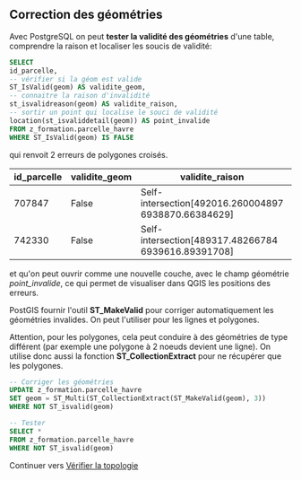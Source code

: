 ## Correction des géométries

Avec PostgreSQL on peut **tester la validité des géométries** d'une table, comprendre la raison et localiser les soucis de validité:


```sql
SELECT
id_parcelle,
-- vérifier si la géom est valide
ST_IsValid(geom) AS validite_geom,
-- connaitre la raison d'invalidité
st_isvalidreason(geom) AS validite_raison,
-- sortir un point qui localise le souci de validité
location(st_isvaliddetail(geom)) AS point_invalide
FROM z_formation.parcelle_havre
WHERE ST_IsValid(geom) IS FALSE
```

qui renvoit 2 erreurs de polygones croisés.

| id_parcelle | validite_geom | validite_raison                                      | point_invalide                             |
|-------------|---------------|------------------------------------------------------|--------------------------------------------|
| 707847      | False         | Self-intersection[492016.260004897 6938870.66384629] | 010100000041B93E0AC1071E4122757CAA3D785A41 |
| 742330      | False         | Self-intersection[489317.48266784 6939616.89391708]  | 0101000000677A40EE95DD1D41FBEF3539F8785A41 |

et qu'on peut ouvrir comme une nouvelle couche, avec le champ géométrie *point_invalide*, ce qui permet de visualiser dans QGIS les positions des erreurs.

PostGIS fournir l'outil **ST_MakeValid** pour corriger automatiquement les géométries invalides. On peut l'utiliser pour les lignes et polygones.

Attention, pour les polygones, cela peut conduire à des géométries de type différent (par exemple une polygone à 2 noeuds devient une ligne). On utilise donc aussi la fonction **ST_CollectionExtract** pour ne récupérer que les polygones.

```sql
-- Corriger les géométries
UPDATE z_formation.parcelle_havre
SET geom = ST_Multi(ST_CollectionExtract(ST_MakeValid(geom), 3))
WHERE NOT ST_isvalid(geom)

-- Tester
SELECT *
FROM z_formation.parcelle_havre
WHERE NOT ST_isvalid(geom)
```

Continuer vers [Vérifier la topologie](./check_topology.md)
